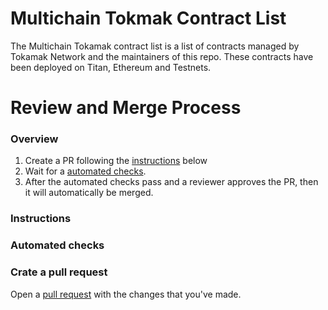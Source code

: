 # Multichain Tokmak Contract List

The Multichain Tokamak contract list is a list of contracts managed by Tokamak Network and the maintainers of this repo. These contracts have been deployed on Titan, Ethereum and Testnets.

# Review and Merge Process

### Overview

1. Create a PR following the [instructions](#Instructions) below
2. Wait for a [automated checks](#automated-checks).
3. After the automated checks pass and a reviewer approves the PR, then it will automatically be merged.

### Instructions

### Automated checks

### Crate a pull request

Open a [pull request](https://github.com/tokamak-network/titan.github.io/pulls) with the changes that you've made.
